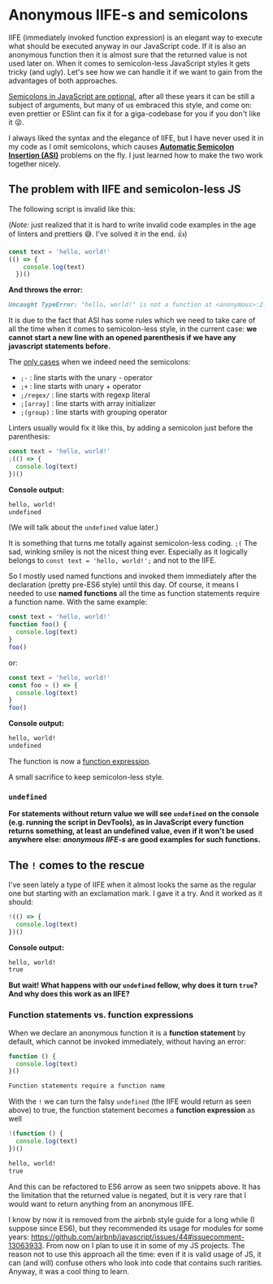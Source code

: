 # Anonymous IIFE-s and semicolons

IIFE (immediately invoked function expression) is an elegant way to execute what should be executed anyway in our JavaScript code. If it is also an anonymous function then it is almost sure that the returned value is not used later on. When it comes to semicolon-less JavaScript styles it gets tricky (and ugly). Let's see how we can handle it if we want to gain from the advantages of both approaches.

[Semicolons in JavaScript are optional](https://web.archive.org/web/20200731235507/https://mislav.net/2010/05/semicolons/), after all these years it can be still a subject of arguments, but many of us embraced this style, and come on: even prettier or ESlint can fix it for a giga-codebase for you if you don't like it 😜.

I always liked the syntax and the elegance of IIFE, but I have never used it in my code as I omit semicolons, which causes [**Automatic Semicolon Insertion (ASI)**](http://www.ecma-international.org/ecma-262/7.0/index.html#sec-automatic-semicolon-insertion) problems on the fly. I just learned how to make the two work together nicely.

## The problem with IIFE and semicolon-less JS

The following script is invalid like this:

(_Note:_ just realized that it is hard to write invalid code examples in the age of linters and prettiers 😅. I've solved it in the end. 👍)

<!-- prettier-ignore-start -->
```javascript
const text = 'hello, world!'
(() => {
    console.log(text)
  })()
```
<!-- prettier-ignore-end -->

**And throws the error:**

```markdown
Uncaught TypeError: "hello, world!" is not a function at <anonymous>:2:1
```

It is due to the fact that ASI has some rules which we need to take care of all the time when it comes to semicolon-less style, in the current case: **we cannot start a new line with an opened parenthesis if we have any javascript statements before.**

The [only cases](https://github.com/hax/semicolon-less.js/) when we indeed need the semicolons:

- `;-` : line starts with the unary - operator
- `;+` : line starts with unary + operator
- `;/regex/` : line starts with regexp literal
- `;[array]` : line starts with array initializer
- `;(group)` : line starts with grouping operator

Linters usually would fix it like this, by adding a semicolon just before the parenthesis:

```javascript
const text = 'hello, world!'
;(() => {
  console.log(text)
})()
```

**Console output:**

```markdown
hello, world!
undefined
```

(We will talk about the `undefined` value later.)

It is something that turns me totally against semicolon-less coding. `;(` The sad, winking smiley is not the nicest thing ever. Especially as it logically belongs to `const text = 'hello, world!';` and not to the IIFE.

So I mostly used named functions and invoked them immediately after the declaration (pretty pre-ES6 style) until this day. Of course, it means I needed to use **named functions** all the time as function statements require a function name.
With the same example:

```javascript
const text = 'hello, world!'
function foo() {
  console.log(text)
}
foo()
```

or:

```javascript
const text = 'hello, world!'
const foo = () => {
  console.log(text)
}
foo()
```

**Console output:**

```markdown
hello, world!
undefined
```

The function is now a [function expression](https://developer.mozilla.org/en-US/docs/web/JavaScript/Reference/Operators/function#Named_function_expression).

A small sacrifice to keep semicolon-less style.

### `undefined`

**For statements without return value we will see `undefined` on the console (e.g. running the script in DevTools), as in JavaScript every function returns something, at least an undefined value, even if it won't be used anywhere else: _anonymous IIFE-s_ are good examples for such functions.**

## The `!` comes to the rescue

I've seen lately a type of IIFE when it almost looks the same as the regular one but starting with an exclamation mark. I gave it a try. And it worked as it should:

```javascript
!(() => {
  console.log(text)
})()
```

**Console output:**

```markdown
hello, world!
true
```

**But wait! What happens with our `undefined` fellow, why does it turn `true`? And why does this work as an IIFE?**

### Function statements vs. function expressions

When we declare an anonymous function it is a **function statement** by default, which cannot be invoked immediately, without having an error:

```javascript
function () {
  console.log(text)
}()
```

```markdown
Function statements require a function name
```

With the `!` we can turn the falsy `undefined` (the IIFE would return as seen above) to true, the function statement becomes a **function expression** as well

```javascript
!(function () {
  console.log(text)
})()
```

```markdown
hello, world!
true
```

And this can be refactored to ES6 arrow as seen two snippets above. It has the limitation that the returned value is negated, but it is very rare that I would want to return anything from an anonymous IIFE.

I know by now it is removed from the airbnb style guide for a long while (I suppose since ES6), but they recommended its usage for modules for some years: https://github.com/airbnb/javascript/issues/44#issuecomment-13063933. From now on I plan to use it in some of my JS projects. The reason not to use this approach all the time: even if it is valid usage of JS, it can (and will) confuse others who look into code that contains such rarities. Anyway, it was a cool thing to learn.
